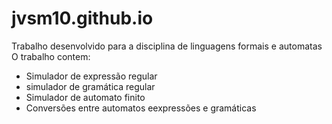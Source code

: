 # jvsm10.github.io

Trabalho desenvolvido para a disciplina de linguagens formais e automatas
O trabalho contem:
 - Simulador de expressão regular
 - simulador de gramática regular
 - Simulador de automato finito
 - Conversões entre automatos eexpressões e gramáticas
